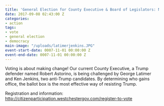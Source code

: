 ```yaml
---
title: 'General Election for County Executive & Board of Legislators: November 7th'
date: 2017-09-08 02:43:00 Z
categories:
- action
tags:
- vote
- general election
- democracy
main-image: "/uploads/latimerjenkins.JPG"
event-start-date: 0007-11-01 00:00:00 Z
event-end-date: 0007-11-01 00:00:00 Z
---
```


Voting is about making change! Our current County Executive, a Trump defender named Robert Astorino, is being challenged by George Latimer and Ken Jenkins, two anti-Trump candidates. By determining who gains office, the ballot box is the most effective way of resisting Trump.

Registration and information: http://citizenparticipation.westchestergov.com/register-to-vote